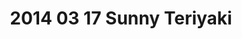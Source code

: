 ---
layout: blog
title: 2014 03 17 Sunny Teriyaki 
category: blog
lat: 47.66831
lng: -122.38384
altitude: 10.87
image: https://s3-us-west-2.amazonaws.com/worldcup14/2014-03-17 12:11:23 PDT.jpg
observation: 20140317121123PDT
---